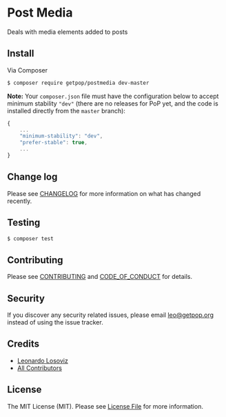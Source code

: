 # Post Media

<!--
[![Latest Version on Packagist][ico-version]][link-packagist]
[![Software License][ico-license]](LICENSE.md)
[![Build Status][ico-travis]][link-travis]
[![Coverage Status][ico-scrutinizer]][link-scrutinizer]
[![Quality Score][ico-code-quality]][link-code-quality]
[![Total Downloads][ico-downloads]][link-downloads]
-->

Deals with media elements added to posts


## Install

Via Composer

``` bash
$ composer require getpop/postmedia dev-master
```

**Note:** Your `composer.json` file must have the configuration below to accept minimum stability `"dev"` (there are no releases for PoP yet, and the code is installed directly from the `master` branch):

```javascript
{
    ...
    "minimum-stability": "dev",
    "prefer-stable": true,
    ...
}
```

<!--
## Usage

``` php
```
-->

## Change log

Please see [CHANGELOG](CHANGELOG.md) for more information on what has changed recently.

## Testing

``` bash
$ composer test
```

## Contributing

Please see [CONTRIBUTING](CONTRIBUTING.md) and [CODE_OF_CONDUCT](CODE_OF_CONDUCT.md) for details.

## Security

If you discover any security related issues, please email leo@getpop.org instead of using the issue tracker.

## Credits

- [Leonardo Losoviz][link-author]
- [All Contributors][link-contributors]

## License

The MIT License (MIT). Please see [License File](LICENSE.md) for more information.

[ico-version]: https://img.shields.io/packagist/v/getpop/postmedia.svg?style=flat-square
[ico-license]: https://img.shields.io/badge/license-MIT-brightgreen.svg?style=flat-square
[ico-travis]: https://img.shields.io/travis/getpop/postmedia/master.svg?style=flat-square
[ico-scrutinizer]: https://img.shields.io/scrutinizer/coverage/g/getpop/postmedia.svg?style=flat-square
[ico-code-quality]: https://img.shields.io/scrutinizer/g/getpop/postmedia.svg?style=flat-square
[ico-downloads]: https://img.shields.io/packagist/dt/getpop/postmedia.svg?style=flat-square

[link-packagist]: https://packagist.org/packages/getpop/postmedia
[link-travis]: https://travis-ci.org/getpop/postmedia
[link-scrutinizer]: https://scrutinizer-ci.com/g/getpop/postmedia/code-structure
[link-code-quality]: https://scrutinizer-ci.com/g/getpop/postmedia
[link-downloads]: https://packagist.org/packages/getpop/postmedia
[link-author]: https://github.com/leoloso
[link-contributors]: ../../contributors

